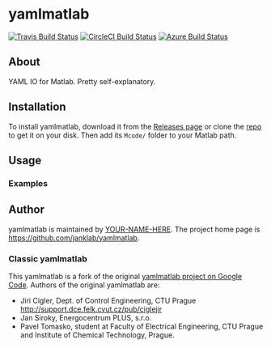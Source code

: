 # yamlmatlab

[![Travis Build Status](https://travis-ci.com/myghuser/yamlmatlab.svg?branch=main)](https://travis-ci.com/github/myghuser/yamlmatlab)  [![CircleCI Build Status](https://circleci.com/gh/myghuser/yamlmatlab.svg?style=shield)](https://circleci.com/gh/myghuser/yamlmatlab) [![Azure Build Status](https://dev.azure.com/myghuser/yamlmatlab/_apis/build/status/myghuser.yamlmatlab?branchName=main)](https://dev.azure.com/myghuser/yamlmatlab/_build/latest?definitionId=1&branchName=main)

## About

YAML IO for Matlab. Pretty self-explanatory.

## Installation

To install yamlmatlab, download it from the [Releases page](https://github.com/janklab/yamlmatlab/releases) or clone the [repo](https://github.com/janklab/yamlmatlab) to get it on your disk. Then add its `Mcode/` folder to your Matlab path.

## Usage

### Examples

## Author

yamlmatlab is maintained by [YOUR-NAME-HERE](https://your-website.com). The project home page is <https://github.com/janklab/yamlmatlab>.

### Classic yamlmatlab

This yamlmatlab is a fork of the original [yamlmatlab project on Google Code](https://code.google.com/archive/p/yamlmatlab/). Authors of the original yamlmatlab are:

* Jiri Cigler, Dept. of Control Engineering, CTU Prague <http://support.dce.felk.cvut.cz/pub/ciglejir>
* Jan Siroky, Energocentrum PLUS, s.r.o.
* Pavel Tomasko, student at Faculty of Electrical Engineering, CTU Prague and Institute of Chemical Technology, Prague.
